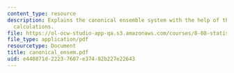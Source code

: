 ```yaml
---
content_type: resource
description: Explains the canonical ensemble system with the help of theorems and
  calculations.
file: https://ol-ocw-studio-app-qa.s3.amazonaws.com/courses/8-08-statistical-physics-ii-spring-2005/e440871d22237607e37482b227e22643_canonical_ensem.pdf
file_type: application/pdf
resourcetype: Document
title: canonical_ensem.pdf
uid: e440871d-2223-7607-e374-82b227e22643
---
```

